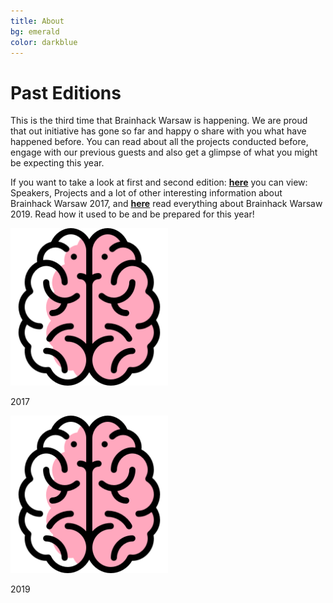 ```yaml
---
title: About
bg: emerald
color: darkblue
---
```


# Past Editions

This is the third time that Brainhack Warsaw is happening. We are proud that out initiative has gone so far and happy o share with you what have happened before. You can read about all the projects conducted before, engage with our previous guests and also get a glimpse of what you might be expecting this year. 

If you want to take a look at first and second edition: [**here**](https://brainhackwarsaw2017.github.io/) you can view: Speakers, Projects and a lot of other interesting information about Brainhack Warsaw 2017, and [**here**](https://brainhackwarsaw2019.github.io/) read everything about Brainhack Warsaw 2019. Read how it used to be and be prepared for this year!


<div id="2017" class="img-with-text">
    <a href="https://brainhackwarsaw2017.github.io/" target="_blank">
    <img src="img/brain_ico.png" width="50%" height="50%" alt="bh2017">
    </a>
    <p>2017</p>
</div>

<div id="2019" class="img-with-text">
    <a href="https://brainhackwarsaw2019.github.io/" target="_blank">
    <img src="img/brain_ico.png" width="50%" height="50%" alt="bh2017">
    </a>
    <p>2019</p>
</div>



